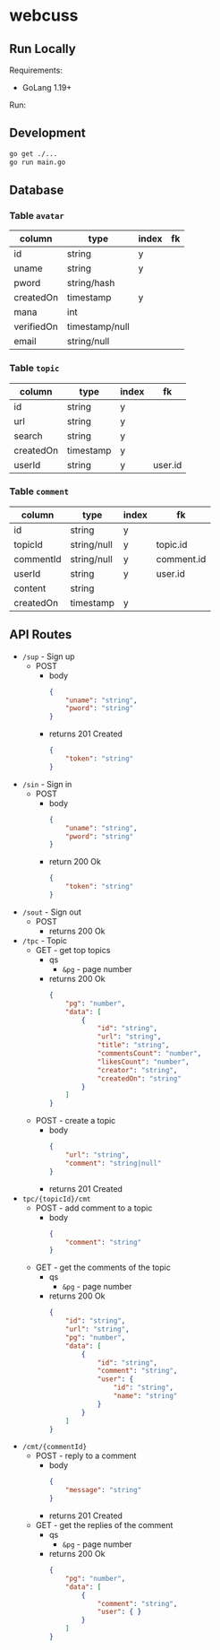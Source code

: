 # webcuss

## Run Locally
Requirements:
* GoLang 1.19+


Run:
## Development
```sh
go get ./...
go run main.go
```

## Database
### Table `avatar`
| column                | type                  | index     | fk            |
| ---                   | ---                   | ---       | ---           |
| id                    | string                | y         |               |
| uname                 | string                | y         |               |
| pword                 | string/hash           |           |               |
| createdOn             | timestamp             | y         |               |
| mana                  | int                   |           |               |
| verifiedOn            | timestamp/null        |           |               |
| email                 | string/null           |           |               |

### Table `topic`
| column                | type                  | index     | fk            |
| ---                   | ---                   | ---       | ---           |
| id                    | string                | y         |               |
| url                   | string                | y         |               |
| search                | string                | y         |               |
| createdOn             | timestamp             | y         |               |
| userId                | string                | y         | user.id       |

### Table `comment`
| column                | type                  | index     | fk            |
| ---                   | ---                   | ---       | ---           |
| id                    | string                | y         |               |
| topicId               | string/null           | y         | topic.id      |
| commentId             | string/null           | y         | comment.id    |
| userId                | string                | y         | user.id       |
| content               | string                |           |               |
| createdOn             | timestamp             | y         |               |

## API Routes
* `/sup` - Sign up
    * POST
        * body
            ```json
            {
                "uname": "string",
                "pword": "string"
            }
            ```
        * returns 201 Created
            ```json
            {
                "token": "string"
            }
            ```
* `/sin` - Sign in
    * POST
        * body
            ```json
            {
                "uname": "string",
                "pword": "string"
            }
            ```
        * return 200 Ok
            ```json
            {
                "token": "string"
            }
            ```
* `/sout` - Sign out
    * POST
        * returns 200 Ok
* `/tpc` - Topic
    * GET - get top topics
        * qs
            * `&pg` - page number
        * returns 200 Ok
            ```json
            {
                "pg": "number",
                "data": [
                    {
                        "id": "string",
                        "url": "string",
                        "title": "string",
                        "commentsCount": "number",
                        "likesCount": "number",
                        "creator": "string",
                        "createdOn": "string"
                    }
                ]
            }
            ```
    * POST - create a topic
        * body
            ```json
            {
                "url": "string",
                "comment": "string|null"
            }
            ```
        * returns 201 Created
* `tpc/{topicId}/cmt`
    * POST - add comment to a topic
        * body
            ```json
            {
                "comment": "string"
            }
            ```
    * GET - get the comments of the topic
        * qs
            * `&pg` - page number
        * returns 200 Ok
            ```json
            {
                "id": "string",
                "url": "string",
                "pg": "number",
                "data": [
                    {
                        "id": "string",
                        "comment": "string",
                        "user": {
                            "id": "string",
                            "name": "string"
                        }
                    }
                ]
            }
            ```
* `/cmt/{commentId}`
    * POST - reply to a comment
        * body
            ```json
            {
                "message": "string"
            }
            ```
        * returns 201 Created
    * GET - get the replies of the comment
        * qs
            * `&pg` - page number
        * returns 200 Ok
            ```json
            {
                "pg": "number",
                "data": [
                    {
                        "comment": "string",
                        "user": { }
                    }
                ]
            }
            ```
